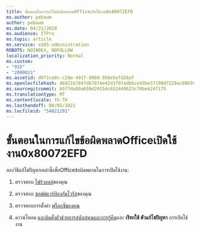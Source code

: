 ```yaml
---
title: ขั้นตอนในการแก้ไขข้อผิดพลาดOfficeเปิดใช้งาน0x80072EFD
ms.author: pebaum
author: pebaum
ms.date: 04/21/2020
ms.audience: ITPro
ms.topic: article
ms.service: o365-administration
ROBOTS: NOINDEX, NOFOLLOW
localization_priority: Normal
ms.custom:
- "915"
- "2000021"
ms.assetid: d071ce0c-c29e-4917-8860-950e5efd26af
ms.openlocfilehash: 46821b7847d67874e42d3f07adbbce43be37190d7229ac886595d03c43cbfeb6
ms.sourcegitcommit: b5f7da89a650d2915dc652449623c78be6247175
ms.translationtype: MT
ms.contentlocale: th-TH
ms.lasthandoff: 08/05/2021
ms.locfileid: "54021291"
---
```

# <a name="steps-to-resolve-office-activation-error-0x80072efd"></a>ขั้นตอนในการแก้ไขข้อผิดพลาดOfficeเปิดใช้งาน0x80072EFD

ลองวิธีแก้ไขปัญหาเหล่านี้เพื่อOfficeข้อผิดพลาดในการเปิดใช้งาน:
  
1. ตรวจสอบ [ไฟร์วอลล์](https://support.office.com/article/0d23d3c0-c19c-4b2f-9845-5344fedc4380#BKMK_CheckFirewall)ของคุณ

2. ตรวจสอบ [ซอฟต์แวร์ป้องกันไวรัส](https://support.office.com/article/0d23d3c0-c19c-4b2f-9845-5344fedc4380#BKMK_CheckAV)ของคุณ

3. ตรวจสอบการตั้งค่า [พร็อกซีของคุณ](https://support.office.com/article/0d23d3c0-c19c-4b2f-9845-5344fedc4380#BKMK_CheckProxy)

4. ดาวน์โหลด [และติดตั้งตัวช่วยการสนับสนุนและการกู้คืน](https://aka.ms/SARA-OfficeActivation-Alchemy)และ **เรียกใช้ ตัวแก้ไขปัญหา** การเปิดใช้งาน
